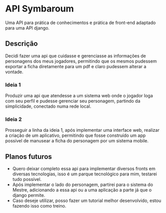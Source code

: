 # API Symbaroum
Uma API para prática de conhecimentos e prática de front-end adaptado para uma API django.

## Descrição
Decidi fazer uma api que cuidasse e gerenciasse as informações de personagens dos meus jogadores, permitindo que os mesmos pudessem exportar a ficha diretamente para um pdf e claro pudessem alterar a vontade.

### Ideia 1
Produzir uma api que atendesse a um sistema web onde o jogador loga com seu perfil e pudesse gerenciar seu personagem, partindo da simplicidade, conectado numa rede local.

### Ideia 2
Prosseguir a linha da ideia 1, após implementar uma interface web, realizar a criação de um aplicativo, permitindo que fosse construído um app possível de manusear a ficha do personagem por um sistema mobile.

## Planos futuros
- Quero deixar completo essa api para implementar diversos fronts em diversas tecnologias, isso é um parque tecnológico para mim, testarei tudo possível.
- Após implementar o lado do personagem, partirei para o sistema do Mestre, adicionando a essa api ou a uma aplicação a parte já que o django permite.
- Caso deseje utilizar, posso fazer um tutorial melhor desenvolvido, estou fazendo isso como treino.
  
